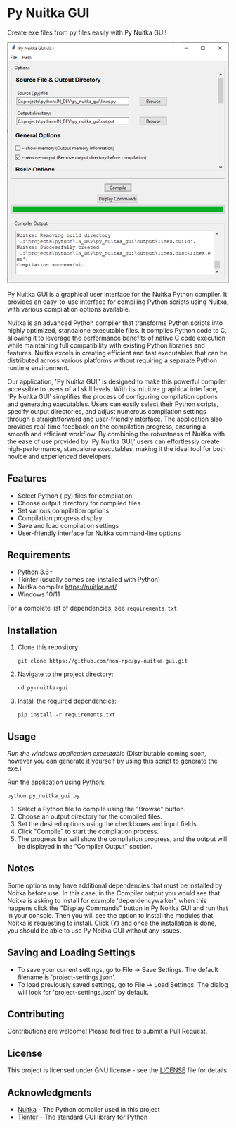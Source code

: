 # Py Nuitka GUI

Create exe files from py files easily with Py Nuitka GUI!

![Py Nuitka GUI Screenshot](screenshot.png)

Py Nuitka GUI is a graphical user interface for the Nuitka Python compiler. It provides an easy-to-use interface for compiling Python scripts using Nuitka, with various compilation options available.

Nuitka is an advanced Python compiler that transforms Python scripts into highly optimized, standalone executable files. It compiles Python code to C, allowing it to leverage the performance benefits of native C code execution while maintaining full compatibility with existing Python libraries and features. Nuitka excels in creating efficient and fast executables that can be distributed across various platforms without requiring a separate Python runtime environment.

Our application, 'Py Nuitka GUI,' is designed to make this powerful compiler accessible to users of all skill levels. With its intuitive graphical interface, 'Py Nuitka GUI' simplifies the process of configuring compilation options and generating executables. Users can easily select their Python scripts, specify output directories, and adjust numerous compilation settings through a straightforward and user-friendly interface. The application also provides real-time feedback on the compilation progress, ensuring a smooth and efficient workflow. By combining the robustness of Nuitka with the ease of use provided by 'Py Nuitka GUI,' users can effortlessly create high-performance, standalone executables, making it the ideal tool for both novice and experienced developers.

## Features

- Select Python (.py) files for compilation
- Choose output directory for compiled files
- Set various compilation options
- Compilation progress display
- Save and load compilation settings
- User-friendly interface for Nuitka command-line options

## Requirements

- Python 3.6+
- Tkinter (usually comes pre-installed with Python)
- Nuitka compiler https://nuitka.net/
- Windows 10/11

For a complete list of dependencies, see `requirements.txt`.

## Installation

1. Clone this repository:
   ```
   git clone https://github.com/non-npc/py-nuitka-gui.git
   ```

2. Navigate to the project directory:
   ```
   cd py-nuitka-gui
   ```

3. Install the required dependencies:
   ```
   pip install -r requirements.txt
   ```

## Usage

*Run the windows application executable* 
(Distributable coming soon, however you can generate it yourself by using this script to generate the exe.)


Run the application using Python:

```
python py_nuitka_gui.py
```

1. Select a Python file to compile using the "Browse" button.
2. Choose an output directory for the compiled files.
3. Set the desired options using the checkboxes and input fields.
4. Click "Compile" to start the compilation process.
5. The progress bar will show the compilation progress, and the output will be displayed in the "Compiler Output" section.

## Notes

Some options may have additional dependencies that must be installed by Noitka before use.
In this case, in the Compiler output you would see that Noitka is asking to install for example 'dependencywalker', when this happens click the "Display Commands" button in Py Noitka GUI and run that in your console. 
Then you will see the option to install the modules that Noitka is requesting to install. Click (Y) and once the installation is done, you should be able to use Py Noitka GUI without any issues.

## Saving and Loading Settings

- To save your current settings, go to File -> Save Settings. The default filename is 'project-settings.json'.
- To load previously saved settings, go to File -> Load Settings. The dialog will look for 'project-settings.json' by default.

## Contributing

Contributions are welcome! Please feel free to submit a Pull Request.

## License

This project is licensed under GNU license - see the [LICENSE](LICENSE) file for details.

## Acknowledgments

- [Nuitka](https://nuitka.net/) - The Python compiler used in this project
- [Tkinter](https://docs.python.org/3/library/tkinter.html) - The standard GUI library for Python